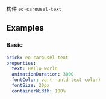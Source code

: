 构件 `eo-carousel-text`

## Examples

### Basic

```yaml preview
brick: eo-carousel-text
properties:
  text: Hello world
  animationDuration: 3000
  fontColor: var(--antd-text-color)
  fontSize: 20px
  containerWidth: 100%
```
